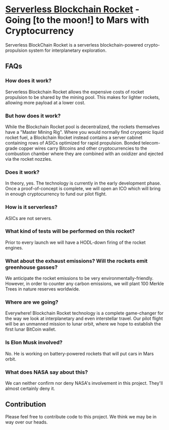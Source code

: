 # [Serverless Blockchain Rocket](https://spetnik.github.io/serverless-blockchain-rocket/) - Going [to the moon!] to Mars with Cryptocurrency
Serverless BlockChain Rocket is a serverless blockchain-powered crypto-propulsion system for interplanetary exploration.


## FAQs

### How does it work?
Serverless Blockchain Rocket allows the expensive costs of rocket propulsion to be shared by the mining pool. This makes for lighter rockets, allowing more payload at a lower cost.

### But how does it work?
While the Blockchain Rocket pool is decentralized, the rockets themselves have a "Master Mining Rig". Where you would normally find cryogenic liquid rocket fuel, a Blockchain Rocket instead contains a server cabinet containing rows of ASICs optimized for rapid propulsion. Bonded telecom-grade copper wires carry Bitcoins and other cryptocurrencies to the combustion chamber where they are combined with an oxidizer and ejected via the rocket nozzles.

### Does it work?
In theory, yes. The technology is currently in the early development phase. Once a proof-of-concept is complete, we will open an ICO which will bring in enough cryptocurrency to fund our pilot flight.

### How is it serverless?
ASICs are not servers.

### What kind of tests will be performed on this rocket?
Prior to every launch we will have a HODL-down firing of the rocket engines.

### What about the exhaust emissions? Will the rockets emit greenhouse gasses?
We anticipate the rocket emissions to be very environmentally-friendly. However, in order to counter any carbon emissions, we will plant 100 Merkle Trees in nature reserves worldwide.

### Where are we going?
Everywhere! Blockchain Rocket technology is a complete game-changer for the way we look at interplanetary and even interstellar travel. Our pilot flight will be an unmanned mission to lunar orbit, where we hope to establish the first lunar BitCoin wallet.

### Is Elon Musk involved?
No. He is working on battery-powered rockets that will put cars in Mars orbit.

### What does NASA say about this?
We can neither confirm nor deny NASA's involvement in this project. They'll almost certainly deny it.

## Contribution
Please feel free to contribute code to this project. We think we may be in way over our heads.
